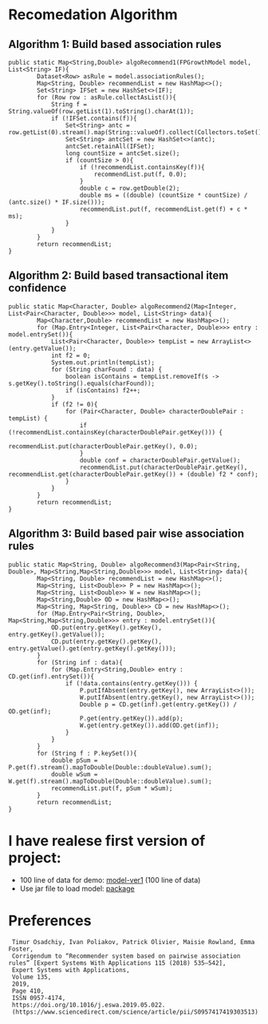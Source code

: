 ﻿# Recomedation Algorithm 
## Algorithm 1: Build based association rules
    public static Map<String,Double> algoRecommend1(FPGrowthModel model, List<String> IF){
            Dataset<Row> asRule = model.associationRules();
            Map<String, Double> recommendList = new HashMap<>();
            Set<String> IFSet = new HashSet<>(IF);
            for (Row row : asRule.collectAsList()){
                String f = String.valueOf(row.getList(1).toString().charAt(1));
                if (!IFSet.contains(f)){
                    Set<String> antc = row.getList(0).stream().map(String::valueOf).collect(Collectors.toSet());
                    Set<String> antcSet = new HashSet<>(antc);
                    antcSet.retainAll(IFSet);
                    long countSize = antcSet.size();
                    if (countSize > 0){
                        if (!recommendList.containsKey(f)){
                            recommendList.put(f, 0.0);
                        }
                        double c = row.getDouble(2);
                        double ms = ((double) (countSize * countSize) / (antc.size() * IF.size()));
                        recommendList.put(f, recommendList.get(f) + c * ms);
                    }
                }
            }
            return recommendList;
    }
## Algorithm 2: Build based transactional item confidence
    public static Map<Character, Double> algoRecommend2(Map<Integer, List<Pair<Character, Double>>> model, List<String> data){
            Map<Character,Double> recommendList = new HashMap<>();
            for (Map.Entry<Integer, List<Pair<Character, Double>>> entry : model.entrySet()){
                List<Pair<Character, Double>> tempList = new ArrayList<>(entry.getValue());
                int f2 = 0;
                System.out.println(tempList);
                for (String charFound : data) {
                    boolean isContains = tempList.removeIf(s -> s.getKey().toString().equals(charFound));
                    if (isContains) f2++;
                }
                if (f2 != 0){
                    for (Pair<Character, Double> characterDoublePair : tempList) {
                        if (!recommendList.containsKey(characterDoublePair.getKey())) {
                            recommendList.put(characterDoublePair.getKey(), 0.0);
                        }
                        double conf = characterDoublePair.getValue();
                        recommendList.put(characterDoublePair.getKey(), recommendList.get(characterDoublePair.getKey()) + (double) f2 * conf);
                    }
                }
            }
            return recommendList;
    }
## Algorithm 3: Build based pair wise association rules
    public static Map<String, Double> algoRecommend3(Map<Pair<String, Double>, Map<String,Map<String,Double>>> model, List<String> data){
            Map<String, Double> recommendList = new HashMap<>();
            Map<String, List<Double>> P = new HashMap<>();
            Map<String, List<Double>> W = new HashMap<>();
            Map<String,Double> OD = new HashMap<>();
            Map<String, Map<String, Double>> CD = new HashMap<>();
            for (Map.Entry<Pair<String, Double>, Map<String,Map<String,Double>>> entry : model.entrySet()){
                OD.put(entry.getKey().getKey(), entry.getKey().getValue());
                CD.put(entry.getKey().getKey(), entry.getValue().get(entry.getKey().getKey()));
            }
            for (String inf : data){
                for (Map.Entry<String,Double> entry : CD.get(inf).entrySet()){
                    if (!data.contains(entry.getKey())) {
                        P.putIfAbsent(entry.getKey(), new ArrayList<>());
                        W.putIfAbsent(entry.getKey(), new ArrayList<>());
                        Double p = CD.get(inf).get(entry.getKey()) / OD.get(inf);
                        P.get(entry.getKey()).add(p);
                        W.get(entry.getKey()).add(OD.get(inf));
                    }
                }
            }
            for (String f : P.keySet()){
                double pSum = P.get(f).stream().mapToDouble(Double::doubleValue).sum();
                double wSum = W.get(f).stream().mapToDouble(Double::doubleValue).sum();
                recommendList.put(f, pSum * wSum);
            }
            return recommendList;
    }
# I have realese first version of project: 
* 100 line of data for demo: [model-ver1](https://drive.google.com/file/d/1ZD_bd8BsI6oN5bN7pp5yQLv_tpPdow6Z/view?usp=sharing) (100 line of data)
* Use jar file to load model: [package](https://drive.google.com/file/d/1mM_7S6Iaf6oZob3HEPNZXkIXHiQ3huOy/view?usp=sharing)
# Preferences
     Timur Osadchiy, Ivan Poliakov, Patrick Olivier, Maisie Rowland, Emma Foster,
     Corrigendum to “Recommender system based on pairwise association rules” [Expert Systems With Applications 115 (2018) 535–542],
     Expert Systems with Applications,
     Volume 135,
     2019,
     Page 410,
     ISSN 0957-4174,
     https://doi.org/10.1016/j.eswa.2019.05.022.
     (https://www.sciencedirect.com/science/article/pii/S0957417419303513)
